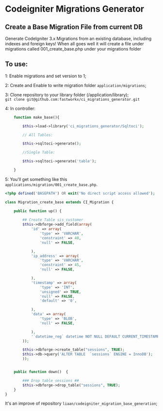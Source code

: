 # Codeigniter Migrations Generator

## Create a Base Migration File from current DB

Generate CodeIgniter 3.x Migrations from an existing database, including indexes and foreign keys!
When all goes well it will create a file under migrations called 001_create_base.php under your migrations folder


## To use:

1: Enable migrations and set version to 1;

2: Create and Enable to write migration folder ``application/migrations``;

3: Clone repository to your library folder (/application/library);   
``git clone git@github.com:fastworkx/ci_migrations_generator.git``

4: In controller:

```php
    function make_base(){

        $this->load->library('ci_migrations_generator/Sqltoci');

        // All Tables:

        $this->sqltoci->generate();

        //Single Table:

        $this->sqltoci->generate('table');

    }
```   

5: You'll get something like this ``applications/migration/001_create_base.php``.

```php
<?php defined('BASEPATH') OR exit('No direct script access allowed');

class Migration_create_base extends CI_Migration {

	public function up() {
        
        ## Create Table sis_customer
		$this->dbforge->add_field(array(
			'id' => array(
				'type' => 'VARCHAR',
				'constraint' => 40,
				'null' => FALSE,

			),
			'ip_address' => array(
				'type' => 'VARCHAR',
				'constraint' => 45,
				'null' => FALSE,

			),
			'timestamp' => array(
				'type' => 'INT',
				'unsigned' => TRUE,
				'null' => FALSE,
				'default' => '0',

			),
			'data' => array(
				'type' => 'BLOB',
				'null' => FALSE,

			),
			'`datetime_reg` datetime NOT NULL DEFAULT CURRENT_TIMESTAMP ',
		));

		$this->dbforge->create_table("sessions", TRUE);
		$this->db->query('ALTER TABLE  `sessions` ENGINE = InnoDB');
		));


	public function down()	{

        ### Drop table sessions ##
		$this->dbforge->drop_table("sessions", TRUE);
	}
}
```

It's an improve of repository ``liaan/codeigniter_migration_base_generation``;

